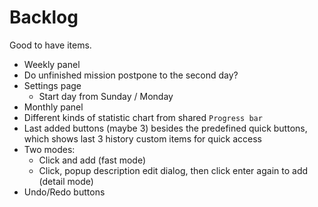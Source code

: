 # Backlog

Good to have items.

- Weekly panel
- Do unfinished mission postpone to the second day?
- Settings page
  - Start day from Sunday / Monday
- Monthly panel
- Different kinds of statistic chart from shared `Progress bar`
- Last added buttons (maybe 3) besides the predefined quick buttons, which shows
  last 3 history custom items for quick access
- Two modes:
  - Click and add (fast mode)
  - Click, popup description edit dialog, then click enter again to add (detail mode)
- Undo/Redo buttons
